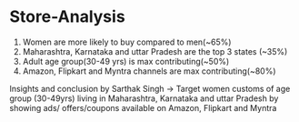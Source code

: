 # Store-Analysis
1. Women are more likely to buy compared to men(~65%)
2. Maharashtra, Karnataka and uttar Pradesh are the top 3 states (~35%)
3. Adult age group(30-49 yrs) is max contributing(~50%)
4. Amazon, Flipkart and Myntra channels are max contributing(~80%)

Insights and conclusion by Sarthak Singh
-> Target women customs of age group (30-49yrs) living in Maharashtra, Karnataka and uttar Pradesh by showing ads/ offers/coupons available on Amazon, Flipkart and Myntra
